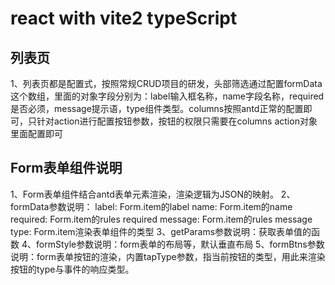 # react with vite2 typeScript
## 列表页 
1、列表页都是配置式，按照常规CRUD项目的研发，头部筛选通过配置formData这个数组，里面的对象字段分别为：label输入框名称，name字段名称，required是否必须，message提示语，type组件类型。columns按照antd正常的配置即可，只针对action进行配置按钮参数，按钮的权限只需要在columns action对象里面配置即可
## Form表单组件说明
1、Form表单组件结合antd表单元素渲染，渲染逻辑为JSON的映射。
2、formData参数说明：
    label: Form.item的label
    name: Form.item的name
    required: Form.item的rules required
    message: Form.item的rules message
    type: Form.item渲染表单组件的类型
3、getParams参数说明：获取表单值的函数
4、formStyle参数说明：form表单的布局等，默认垂直布局
5、formBtns参数说明：form表单按钮的渲染，内置tapType参数，指当前按钮的类型，用此来渲染按钮的type与事件的响应类型。

